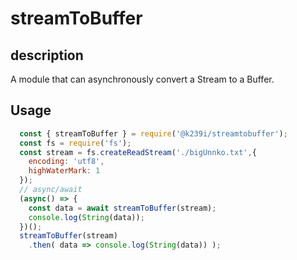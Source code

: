 # streamToBuffer

## description

A module that can asynchronously convert a Stream to a Buffer.

## Usage

```js
  const { streamToBuffer } = require('@k239i/streamtobuffer');
  const fs = require('fs');
  const stream = fs.createReadStream('./bigUnnko.txt',{
    encoding: 'utf8',
    highWaterMark: 1
  });
  // async/await
  (async() => {
    const data = await streamToBuffer(stream);
    console.log(String(data));
  })();
  streamToBuffer(stream)
    .then( data => console.log(String(data)) );
```
